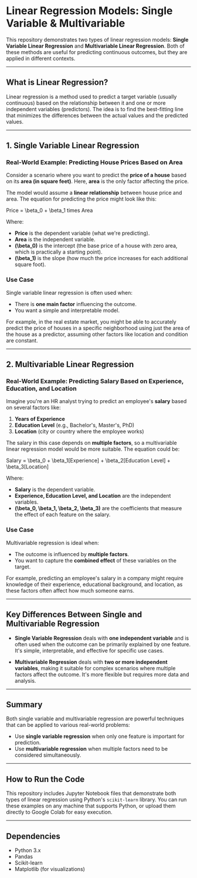 # Linear Regression Models: Single Variable & Multivariable

This repository demonstrates two types of linear regression models: **Single Variable Linear Regression** and **Multivariable Linear Regression**. Both of these methods are useful for predicting continuous outcomes, but they are applied in different contexts.

---

## What is Linear Regression?

Linear regression is a method used to predict a target variable (usually continuous) based on the relationship between it and one or more independent variables (predictors). The idea is to find the best-fitting line that minimizes the differences between the actual values and the predicted values.

---

## 1. Single Variable Linear Regression

### Real-World Example: Predicting House Prices Based on Area

Consider a scenario where you want to predict the **price of a house** based on its **area (in square feet)**. Here, **area** is the only factor affecting the price.

The model would assume a **linear relationship** between house price and area. The equation for predicting the price might look like this:


Price = \beta_0 + \beta_1 times Area


Where:
- **Price** is the dependent variable (what we're predicting).
- **Area** is the independent variable.
- **\(\beta_0\)** is the intercept (the base price of a house with zero area, which is practically a starting point).
- **\(\beta_1\)** is the slope (how much the price increases for each additional square foot).

### Use Case

Single variable linear regression is often used when:
- There is **one main factor** influencing the outcome.
- You want a simple and interpretable model.

For example, in the real estate market, you might be able to accurately predict the price of houses in a specific neighborhood using just the area of the house as a predictor, assuming other factors like location and condition are constant.

---

## 2. Multivariable Linear Regression

### Real-World Example: Predicting Salary Based on Experience, Education, and Location

Imagine you're an HR analyst trying to predict an employee's **salary** based on several factors like:
1. **Years of Experience**
2. **Education Level** (e.g., Bachelor's, Master's, PhD)
3. **Location** (city or country where the employee works)

The salary in this case depends on **multiple factors**, so a multivariable linear regression model would be more suitable. The equation could be:

Salary = \beta_0 + \beta_1[Experience] + \beta_2[Education Level] + \beta_3[Location]


Where:
- **Salary** is the dependent variable.
- **Experience, Education Level, and Location** are the independent variables.
- **\(\beta_0, \beta_1, \beta_2, \beta_3\)** are the coefficients that measure the effect of each feature on the salary.

### Use Case

Multivariable regression is ideal when:
- The outcome is influenced by **multiple factors**.
- You want to capture the **combined effect** of these variables on the target.

For example, predicting an employee's salary in a company might require knowledge of their experience, educational background, and location, as these factors often affect how much someone earns.

---

## Key Differences Between Single and Multivariable Regression

- **Single Variable Regression** deals with **one independent variable** and is often used when the outcome can be primarily explained by one feature. It's simple, interpretable, and effective for specific use cases.
  
- **Multivariable Regression** deals with **two or more independent variables**, making it suitable for complex scenarios where multiple factors affect the outcome. It's more flexible but requires more data and analysis.

---

## Summary

Both single variable and multivariable regression are powerful techniques that can be applied to various real-world problems:
- Use **single variable regression** when only one feature is important for prediction.
- Use **multivariable regression** when multiple factors need to be considered simultaneously.

---

## How to Run the Code

This repository includes Jupyter Notebook files that demonstrate both types of linear regression using Python's `scikit-learn` library. You can run these examples on any machine that supports Python, or upload them directly to Google Colab for easy execution.

---

## Dependencies

- Python 3.x
- Pandas
- Scikit-learn
- Matplotlib (for visualizations)


